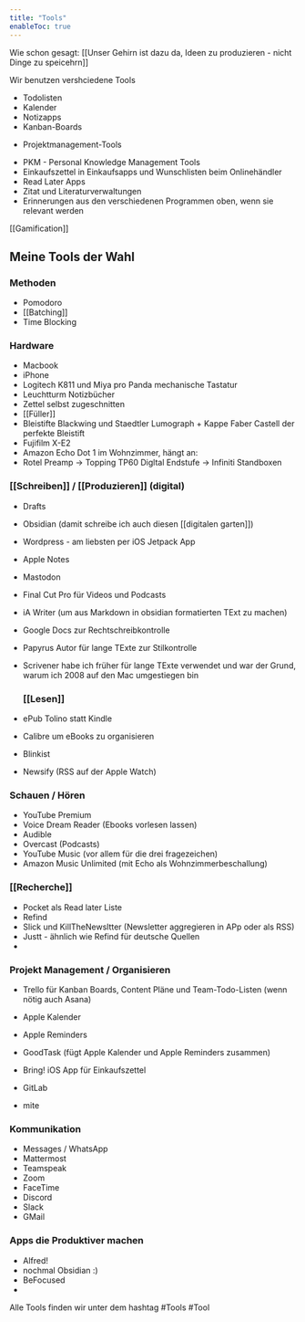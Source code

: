 ```yaml
---
title: "Tools"
enableToc: true
---
```


Wie schon gesagt: [[Unser Gehirn ist dazu da, Ideen zu produzieren - nicht Dinge zu speicehrn]]

Wir benutzen vershciedene Tools

- Todolisten
- Kalender
- Notizapps 
- Kanban-Boards 
* Projektmanagement-Tools
- PKM - Personal Knowledge Management Tools 
- Einkaufszettel in Einkaufsapps und Wunschlisten beim Onlinehändler
- Read Later Apps
- Zitat und Literaturverwaltungen
- Erinnerungen aus den verschiedenen Programmen oben, wenn sie relevant werden 

[[Gamification]]


## Meine Tools der Wahl

### Methoden
- Pomodoro
- [[Batching]]
- Time Blocking

### Hardware
- Macbook
- iPhone
- Logitech K811 und Miya pro Panda mechanische Tastatur
- Leuchtturm Notizbücher
- Zettel selbst zugeschnitten
- [[Füller]]
- Bleistifte Blackwing und Staedtler Lumograph + Kappe Faber Castell der perfekte Bleistift
- Fujifilm X-E2
- Amazon Echo Dot 1 im Wohnzimmer, hängt an:
- Rotel Preamp -> Topping TP60 Digltal Endstufe -> Infiniti Standboxen

### [[Schreiben]]  / [[Produzieren]] (digital)
- Drafts 
- Obsidian (damit schreibe ich auch diesen [[digitalen garten]])
- Wordpress - am liebsten per iOS Jetpack App
- Apple Notes
- Mastodon
- Final Cut Pro für Videos und Podcasts
- iA Writer (um aus Markdown in obsidian formatierten TExt zu machen)
- Google Docs zur Rechtschreibkontrolle
- Papyrus Autor für lange TExte zur Stilkontrolle
- Scrivener habe ich früher für lange TExte verwendet und war der Grund, warum ich 2008 auf den Mac umgestiegen bin
 
  
  ### [[Lesen]]
- ePub Tolino statt Kindle
- Calibre um eBooks zu organisieren
- Blinkist
- Newsify (RSS auf der Apple Watch)


### Schauen / Hören
- YouTube Premium
- Voice Dream Reader (Ebooks vorlesen lassen)
- Audible
- Overcast (Podcasts)
- YouTube Music (vor allem für die drei fragezeichen)
- Amazon Music Unlimited (mit Echo als Wohnzimmerbeschallung)

### [[Recherche]]
- Pocket als Read later Liste
- Refind
- Slick und KillTheNewsltter (Newsletter aggregieren in APp oder als RSS)
- Justt - ähnlich wie Refind für deutsche Quellen 
- 

### Projekt Management / Organisieren
- Trello für Kanban Boards, Content Pläne und Team-Todo-Listen (wenn nötig auch Asana)
- Apple Kalender
- Apple Reminders
- GoodTask (fügt Apple Kalender und Apple Reminders zusammen)
- Bring! iOS App für Einkaufszettel

- GitLab
- mite

### Kommunikation
- Messages / WhatsApp
- Mattermost
- Teamspeak
- Zoom
- FaceTime
- Discord
- Slack
- GMail

### Apps die Produktiver machen
- Alfred!
- nochmal Obsidian :)
- BeFocused 
- 


Alle Tools finden wir unter dem hashtag #Tools #Tool  